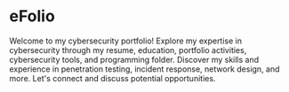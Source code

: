# eFolio
 Welcome to my cybersecurity portfolio! Explore my expertise in cybersecurity through my resume, education, portfolio activities, cybersecurity tools, and programming folder. Discover my skills and experience in penetration testing, incident response, network design, and more. Let's connect and discuss potential opportunities.
